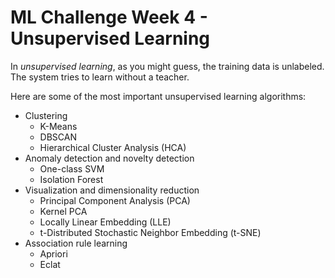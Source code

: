 # ML Challenge Week 4 - Unsupervised Learning

In *unsupervised learning*, as you might guess, the training data is unlabeled. The system tries to learn without a teacher.

Here are some of the most important unsupervised learning algorithms:

* Clustering
  - K-Means
  - DBSCAN
  - Hierarchical Cluster Analysis (HCA)
* Anomaly detection and novelty detection
  - One-class SVM
  - Isolation Forest
* Visualization and dimensionality reduction
  - Principal Component Analysis (PCA)
  - Kernel PCA
  - Locally Linear Embedding (LLE)
  - t-Distributed Stochastic Neighbor Embedding (t-SNE)
* Association rule learning
  - Apriori
  - Eclat
